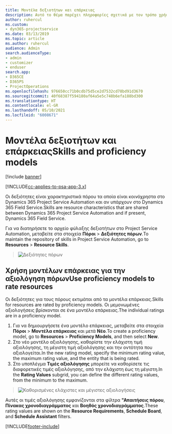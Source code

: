 ```yaml
---
title: Μοντέλα δεξιοτήτων και επάρκειας
description: Αυτό το θέμα παρέχει πληροφορίες σχετικά με τον τρόπο χρήσης των δεξιοτήτων και των μοντέλων επάρκειας.
author: ruhercul
ms.custom:
- dyn365-projectservice
ms.date: 03/13/2019
ms.topic: article
ms.author: ruhercul
audience: Admin
search.audienceType:
- admin
- customizer
- enduser
search.app:
- D365CE
- D365PS
- ProjectOperations
ms.openlocfilehash: 976650cc71b0cdb75d5ce2d7532cd78bd91d3670
ms.sourcegitcommit: 40f68387f594180af64a5e5c748b6efa188bd300
ms.translationtype: HT
ms.contentlocale: el-GR
ms.lasthandoff: 05/10/2021
ms.locfileid: "6008671"
---
```

# <a name="skills-and-proficiency-models"></a><span data-ttu-id="4100a-103">Μοντέλα δεξιοτήτων και επάρκειας</span><span class="sxs-lookup"><span data-stu-id="4100a-103">Skills and proficiency models</span></span>

[!include [banner](../includes/psa-now-project-operations.md)]

[!INCLUDE[cc-applies-to-psa-app-3.x](../includes/cc-applies-to-psa-app-3x.md)]

<span data-ttu-id="4100a-104">Οι δεξιότητες είναι χαρακτηριστικά πόρου τα οποία είναι κοινόχρηστα στο Dynamics 365 Project Service Automation και αν υπάρχουν στο Dynamics 365 Field Service.</span><span class="sxs-lookup"><span data-stu-id="4100a-104">Skills are resource characteristics that are shared between Dynamics 365 Project Service Automation and if present, Dynamics 365 Field Service.</span></span> 

<span data-ttu-id="4100a-105">Για να διατηρήσετε το αρχείο φύλαξης δεξιοτήτων στο Project Service Automation, μεταβείτε στα στοιχεία **Πόροι** \> **Δεξιότητες πόρων**.</span><span class="sxs-lookup"><span data-stu-id="4100a-105">To maintain the repository of skills in Project Service Automation, go to **Resources** \> **Resource Skills**.</span></span> 

> ![Δεξιότητες πόρων](media/Resource-Management-image84.png)

## <a name="use-proficiency-models-to-rate-resources"></a><span data-ttu-id="4100a-107">Χρήση μοντέλων επάρκειας για την αξιολόγηση πόρων</span><span class="sxs-lookup"><span data-stu-id="4100a-107">Use proficiency models to rate resources</span></span>

<span data-ttu-id="4100a-108">Οι δεξιότητες για τους πόρους εκτιμάται από τα μοντέλα επάρκειας.</span><span class="sxs-lookup"><span data-stu-id="4100a-108">Skills for resources are rated by proficiency models.</span></span> <span data-ttu-id="4100a-109">Οι μεμονωμένες αξιολογήσεις βρίσκονται σε ένα μοντέλο επάρκειας.</span><span class="sxs-lookup"><span data-stu-id="4100a-109">The individual ratings are in a proficiency model.</span></span> 

1. <span data-ttu-id="4100a-110">Για να δημιουργήσετε ένα μοντέλο επάρκειας, μεταβείτε στα στοιχεία **Πόροι** \> **Μοντέλα επάρκειας** και μετά **Νέο**.</span><span class="sxs-lookup"><span data-stu-id="4100a-110">To create a proficiency model, go to **Resources** \> **Proficiency Models**, and then select **New**.</span></span>
2. <span data-ttu-id="4100a-111">Στο νέο μοντέλο αξιολόγησης, καθορίστε την ελάχιστη τιμή αξιολόγησης, τη μέγιστη τιμή αξιολόγησης και την οντότητα που αξιολογείται.</span><span class="sxs-lookup"><span data-stu-id="4100a-111">In the new rating model, specify the minimum rating value, the maximum rating value, and the entity that is being rated.</span></span>
3. <span data-ttu-id="4100a-112">Στο υποπλέγμα **Τιμές αξιολόγησης** μπορείτε να καθορίσετε τις διαφορετικές τιμές αξιολόγησης, από την ελάχιστη έως τη μέγιστη.</span><span class="sxs-lookup"><span data-stu-id="4100a-112">In the **Rating Values** subgrid, you can define the different rating values, from the minimum to the maximum.</span></span>

> ![Καθορισμένες ελάχιστες και μέγιστες αξιολογήσεις](media/Resource-Management-image85.png)

<span data-ttu-id="4100a-114">Αυτές οι τιμές αξιολόγησης εμφανίζονται στα φίλτρα **"Απαιτήσεις πόρου**, **Πίνακας χρονοδιαγράμματος** και **Βοηθός χρονοδιαγράμματος**.</span><span class="sxs-lookup"><span data-stu-id="4100a-114">These rating values are shown on the **Resource Requirements**, **Schedule Board**, and **Schedule Assistant** filters.</span></span>


[!INCLUDE[footer-include](../includes/footer-banner.md)]